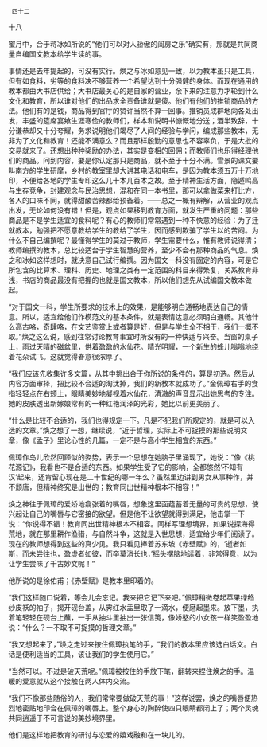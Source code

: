      四十二 

   十八

   蜜月中，合于蒋冰如所说的“他们可以对人骄傲的闺房之乐”确实有，那就是共同商量自编国文教本给学生读的事。 

   事情还是去年提起的，可没有实行。焕之与冰如意见一致，以为教本虽只是工具，但有如食料，劣等的食料决不够营养一个希望达到十分强健的身体。而现在通用的教本都由大书店供给；大书店最关心的是自家的营业，余下来的注意力才轮到什么文化和教育，所以谁对他们的出品求全责备谁就是傻。他们有他们的推销商品的方法。他们有的是钱，商品得到官厅的赞许当然不算一回事。推销员成群地向各处出发，丰盛的筵席宴飨生涯寒俭的教师们，样本和说明书慷慨地分送；酒半致辞，十分谦恭却又十分夸耀，务求说明他们竭尽了人间的经验与学问，编成那些教本，无非为了文化和教育！还能不满意么？而且那样殷勤的意思也不容辜负，于是大批的交易就来了。还想出种种奖励的办法，其实是变相的回佣；而教师们也乐得经理他们的商品。问到内容，要是你认定那只是商品，就不至于十分不满。雪景的课文要叫南方的学生研摩，乡村的教室里却大讲其电话和电车，是因为教本须五万十万地印，不便给各地的学生专印这么几十本几百本之故。至于精神生活方面，隐遁鸣高与生存竞争，封建观念与民治思想，混和在同一本书里，那可以拿做菜来打比方，各人的口味不同，就得甜酸苦辣都给预备着。——总之一概有辩解，从营业的观点出发，无论如何没有错！但是，观点如果移到教育方面，就发生严重的问题：那些商品是不是学生适宜的食料呢？有心的教师们常常遇到一种不快意的经验：为了迁就教本，勉强把不愿意教给学生的教给了学生，因而感到欺骗了学生以的苦闷。为什么不自己编撰呢？最懂得学生的莫过于教师，学生需要什么，惟有教师说得清；教师编撰的教本，总比较适台于学生智慧的营养，至少不会有那种商品的气息。焕之和冰如这样想时，就决意自己试行编撰。因为国文一科没有固定的内容，可是它所包含的比算术、理科、历史、地理之类有一定范围的科目来得繁复，关系教育非浅，书店的商品最没有把握的也就是国文教本，所以他们想先从试编国文教本做起。 

   “对于国文一科，学生所要求的技术上的效果，是能够明白通畅地表达自己的情意。所以，适宜给他们作模范文的基本条件，就是表情达意必须明白通畅。其他什么高古咯，奇肆咯，在文艺鉴赏上或者算是好，但是与学生全不相干，我们一概不取。”焕之这么说，感到往常讨论教育事宜时所没有的一种快适与兴奋。当窗的桌子上，雨过天晴的磁盆里，供着盈盈的水仙花。晴光明耀，一个新生的蜂儿嗡嗡地绕着花朵试飞。这就觉得春意很浓厚了。 

   “我们应该先收集许多文篇，从其中挑出合于你所说的条件的，算是初选。然后从内容方面审择，把比较不合适的淘汰掉，我们的新教本就成功了。”金佩璋右手的食指轻轻点在右颊上，眼睛美妙地凝视着水仙花，清澈的声音显示出她思考的专注。她的皮肤透出新嫁娘常有的一种红艳润泽的光彩，她比以前更美丽了。 

   “什么是比较不合适的，我们也得规定一下。凡是不犯我们所规定的，就是可以入选的文章。”焕之想了一想，继续说，“近于哲理，实际上不可捉摸的那些说明文章，像《孟子》里论心性的几篇，一定不是与高小学生相宜的东西。” 

   佩璋作鸟儿欣然回顾似的姿势，表示一个思想在她脑子里涌现了，她说：“像《桃花源记》，我看也不是合适的东西。如果学生受了它的影响，全都悠然‘不知有汉’起来，还肯留心现在是二十世纪的哪一年么？虽然里边讲到男女从事种作，并不颓唐，但精神终究是出世的；教育同出世精神根本不相容！” 

   焕之神往于佩璋的爱娇地翕张着的嘴唇，想象这里面蕴蓄着无量的可贵的思想，使兴起让自己的嘴唇与它密接的欲望。但是他不让欲望就得到满足，他击掌一下说：“你说得不错！教育同出世精神根本不相容。同样写理想境界，如果说探海得荒地，就在那里耕作渔猎，与自然斗争，这就是入世思想，适宜给少年们阅读了。现在的教师想得到这些的真少见。我只看见捧着苏东坡《赤壁赋》的，‘逝者如斯，而未尝往也，盈虚者如彼，而卒莫消长也，’摇头摆脑地读着，非常得意，以为让学生尝味了千古妙文呢！” 

   他所说的是徐佑甫；《赤壁赋》是教本里印着的。 

   “我们这样随口说着，等会儿会忘记。我来把它记下来吧。”佩璋稍微卷起苹果绿绉纱皮袄的袖子，揭开砚台盖，从霁红水盂里取了一滴水，便磨起墨来。放下墨，执着笔轻轻在砚台上蘸，一手从抽斗里抽出一张信笺，像娇憨的小女孩一样笑盈盈地说：“什么？一不取不可捉摸的哲理文章。” 

   “我又想起来了，”焕之走过来按住佩璋执笔的手，“我们的教本里应该选白话文。白话是便利适当的工具，该让我们的学生使用它。” 

   “当然可以。不过是破天荒呢。”佩璋被按住的手放下笔，翻转来捏住焕之的手。温暖的爱意就从这个接触在两人体内交流。 

   “我们不像那些随俗的人，我们常常要做破天荒的事！”这样说罢，焕之的嘴唇便热烈地密贴地印合在佩璋的嘴唇上。整个身心的陶醉使四只眼睛都闭上了；两个灵魂共同逍遥于不可言说的美妙境界里。 

   他们是这样地把教育的研讨与恋爱的嬉戏融和在一块儿的。 

